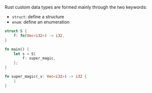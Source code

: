 Rust custom data types are formed mainly through the two keywords:

* `struct`: define a structure
* `enum`: define an enumeration

```rust
struct S {
    f: fn(Vec<i32>) -> i32,
}

fn main() {
    let s = S{
        f: super_magic,
    };
}

fn super_magic(_v: Vec<i32>) -> i32 {
    1
}
```
